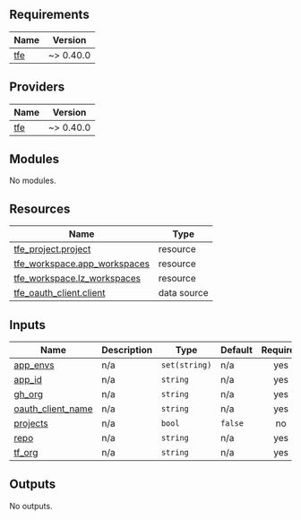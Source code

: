 ## Requirements

| Name | Version |
|------|---------|
| <a name="requirement_tfe"></a> [tfe](#requirement\_tfe) | ~> 0.40.0 |

## Providers

| Name | Version |
|------|---------|
| <a name="provider_tfe"></a> [tfe](#provider\_tfe) | ~> 0.40.0 |

## Modules

No modules.

## Resources

| Name | Type |
|------|------|
| [tfe_project.project](https://registry.terraform.io/providers/hashicorp/tfe/latest/docs/resources/project) | resource |
| [tfe_workspace.app_workspaces](https://registry.terraform.io/providers/hashicorp/tfe/latest/docs/resources/workspace) | resource |
| [tfe_workspace.lz_workspaces](https://registry.terraform.io/providers/hashicorp/tfe/latest/docs/resources/workspace) | resource |
| [tfe_oauth_client.client](https://registry.terraform.io/providers/hashicorp/tfe/latest/docs/data-sources/oauth_client) | data source |

## Inputs

| Name | Description | Type | Default | Required |
|------|-------------|------|---------|:--------:|
| <a name="input_app_envs"></a> [app\_envs](#input\_app\_envs) | n/a | `set(string)` | n/a | yes |
| <a name="input_app_id"></a> [app\_id](#input\_app\_id) | n/a | `string` | n/a | yes |
| <a name="input_gh_org"></a> [gh\_org](#input\_gh\_org) | n/a | `string` | n/a | yes |
| <a name="input_oauth_client_name"></a> [oauth\_client\_name](#input\_oauth\_client\_name) | n/a | `string` | n/a | yes |
| <a name="input_projects"></a> [projects](#input\_projects) | n/a | `bool` | `false` | no |
| <a name="input_repo"></a> [repo](#input\_repo) | n/a | `string` | n/a | yes |
| <a name="input_tf_org"></a> [tf\_org](#input\_tf\_org) | n/a | `string` | n/a | yes |

## Outputs

No outputs.
